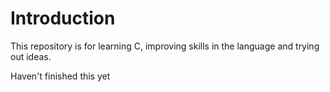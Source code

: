 Introduction
===

This repository is for learning C, improving skills in the language and trying out ideas.

Haven't finished this yet
